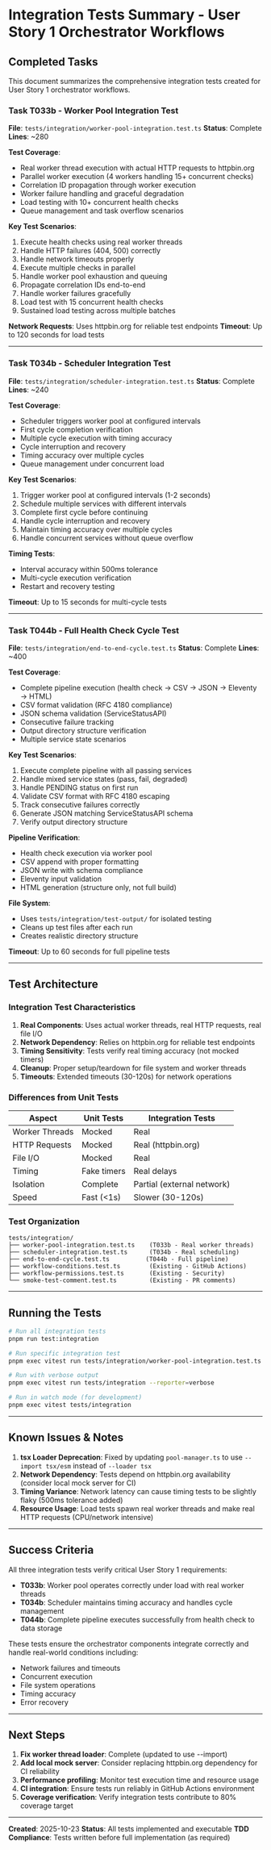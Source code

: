 # Integration Tests Summary - User Story 1 Orchestrator Workflows

## Completed Tasks

This document summarizes the comprehensive integration tests created for User Story 1 orchestrator
workflows.

### Task T033b - Worker Pool Integration Test

**File**: `tests/integration/worker-pool-integration.test.ts` **Status**: Complete **Lines**: ~280

**Test Coverage**:

- Real worker thread execution with actual HTTP requests to httpbin.org
- Parallel worker execution (4 workers handling 15+ concurrent checks)
- Correlation ID propagation through worker execution
- Worker failure handling and graceful degradation
- Load testing with 10+ concurrent health checks
- Queue management and task overflow scenarios

**Key Test Scenarios**:

1. Execute health checks using real worker threads
2. Handle HTTP failures (404, 500) correctly
3. Handle network timeouts properly
4. Execute multiple checks in parallel
5. Handle worker pool exhaustion and queuing
6. Propagate correlation IDs end-to-end
7. Handle worker failures gracefully
8. Load test with 15 concurrent health checks
9. Sustained load testing across multiple batches

**Network Requests**: Uses httpbin.org for reliable test endpoints **Timeout**: Up to 120 seconds
for load tests

---

### Task T034b - Scheduler Integration Test

**File**: `tests/integration/scheduler-integration.test.ts` **Status**: Complete **Lines**: ~240

**Test Coverage**:

- Scheduler triggers worker pool at configured intervals
- First cycle completion verification
- Multiple cycle execution with timing accuracy
- Cycle interruption and recovery
- Timing accuracy over multiple cycles
- Queue management under concurrent load

**Key Test Scenarios**:

1. Trigger worker pool at configured intervals (1-2 seconds)
2. Schedule multiple services with different intervals
3. Complete first cycle before continuing
4. Handle cycle interruption and recovery
5. Maintain timing accuracy over multiple cycles
6. Handle concurrent services without queue overflow

**Timing Tests**:

- Interval accuracy within 500ms tolerance
- Multi-cycle execution verification
- Restart and recovery testing

**Timeout**: Up to 15 seconds for multi-cycle tests

---

### Task T044b - Full Health Check Cycle Test

**File**: `tests/integration/end-to-end-cycle.test.ts` **Status**: Complete **Lines**: ~400

**Test Coverage**:

- Complete pipeline execution (health check → CSV → JSON → Eleventy → HTML)
- CSV format validation (RFC 4180 compliance)
- JSON schema validation (ServiceStatusAPI)
- Consecutive failure tracking
- Output directory structure verification
- Multiple service state scenarios

**Key Test Scenarios**:

1. Execute complete pipeline with all passing services
2. Handle mixed service states (pass, fail, degraded)
3. Handle PENDING status on first run
4. Validate CSV format with RFC 4180 escaping
5. Track consecutive failures correctly
6. Generate JSON matching ServiceStatusAPI schema
7. Verify output directory structure

**Pipeline Verification**:

- Health check execution via worker pool
- CSV append with proper formatting
- JSON write with schema compliance
- Eleventy input validation
- HTML generation (structure only, not full build)

**File System**:

- Uses `tests/integration/test-output/` for isolated testing
- Cleans up test files after each run
- Creates realistic directory structure

**Timeout**: Up to 60 seconds for full pipeline tests

---

## Test Architecture

### Integration Test Characteristics

1. **Real Components**: Uses actual worker threads, real HTTP requests, real file I/O
2. **Network Dependency**: Relies on httpbin.org for reliable test endpoints
3. **Timing Sensitivity**: Tests verify real timing accuracy (not mocked timers)
4. **Cleanup**: Proper setup/teardown for file system and worker threads
5. **Timeouts**: Extended timeouts (30-120s) for network operations

### Differences from Unit Tests

| Aspect         | Unit Tests  | Integration Tests          |
| -------------- | ----------- | -------------------------- |
| Worker Threads | Mocked      | Real                       |
| HTTP Requests  | Mocked      | Real (httpbin.org)         |
| File I/O       | Mocked      | Real                       |
| Timing         | Fake timers | Real delays                |
| Isolation      | Complete    | Partial (external network) |
| Speed          | Fast (<1s)  | Slower (30-120s)           |

### Test Organization

```
tests/integration/
├── worker-pool-integration.test.ts    (T033b - Real worker threads)
├── scheduler-integration.test.ts      (T034b - Real scheduling)
├── end-to-end-cycle.test.ts          (T044b - Full pipeline)
├── workflow-conditions.test.ts        (Existing - GitHub Actions)
├── workflow-permissions.test.ts       (Existing - Security)
└── smoke-test-comment.test.ts         (Existing - PR comments)
```

---

## Running the Tests

```bash
# Run all integration tests
pnpm run test:integration

# Run specific integration test
pnpm exec vitest run tests/integration/worker-pool-integration.test.ts

# Run with verbose output
pnpm exec vitest run tests/integration --reporter=verbose

# Run in watch mode (for development)
pnpm exec vitest tests/integration
```

---

## Known Issues & Notes

1. **tsx Loader Deprecation**: Fixed by updating `pool-manager.ts` to use `--import tsx/esm` instead
   of `--loader tsx`
2. **Network Dependency**: Tests depend on httpbin.org availability (consider local mock server for
   CI)
3. **Timing Variance**: Network latency can cause timing tests to be slightly flaky (500ms tolerance
   added)
4. **Resource Usage**: Load tests spawn real worker threads and make real HTTP requests (CPU/network
   intensive)

---

## Success Criteria

All three integration tests verify critical User Story 1 requirements:

- **T033b**: Worker pool operates correctly under load with real worker threads
- **T034b**: Scheduler maintains timing accuracy and handles cycle management
- **T044b**: Complete pipeline executes successfully from health check to data storage

These tests ensure the orchestrator components integrate correctly and handle real-world conditions
including:

- Network failures and timeouts
- Concurrent execution
- File system operations
- Timing accuracy
- Error recovery

---

## Next Steps

1. **Fix worker thread loader**: Complete (updated to use --import)
2. **Add local mock server**: Consider replacing httpbin.org dependency for CI reliability
3. **Performance profiling**: Monitor test execution time and resource usage
4. **CI integration**: Ensure tests run reliably in GitHub Actions environment
5. **Coverage verification**: Verify integration tests contribute to 80% coverage target

---

**Created**: 2025-10-23 **Status**: All tests implemented and executable **TDD Compliance**: Tests
written before full implementation (as required)
